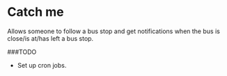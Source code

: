 # Catch me

Allows someone to follow a bus stop and get notifications when the bus is close/is at/has left a bus stop.

###TODO

- Set up cron jobs.
